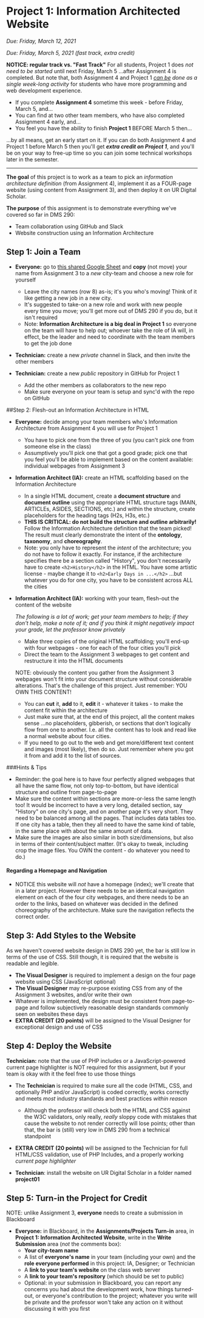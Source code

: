 # Project 1: Information Architected Website

*Due: Friday, March 12, 2021*

*Due: Friday, March 5, 2021 (fast track, extra credit)*

**NOTICE: regular track vs. "Fast Track"** For all students, Project 1 does *not need to be started* until next Friday, March 5 ...after Assignment 4 is completed.  But note that, both Assignment 4 and Project 1 *<u>can be</u> done as a single week-long activity* for students who have more programming and web development experience.  

- If you complete **Assignment 4** sometime this week - before Friday, March 5, and...
- You can find at two other team members, who have also completed Assignment 4 early, and...
- You feel you have the ability to finish **Project 1** BEFORE March 5 then...

...by all means, get an early start on it.  If you can do both Assignment 4 and Project 1 before March 5 then you'll get ***extra credit on Project 1***, and you'll be on your way to free-up time so you can join some technical workshops later in the semester.

<hr>

**The goal** of this project is to work as a team to pick an *information architecture definition* (from Assignment 4), implement it as a FOUR-page website (using content from Assignment 3), and then deploy it on UR Digital Scholar.

**The purpose** of this assignment is to demonstrate everything we've covered so far in DMS 290:

- Team collaboration using GitHub and Slack
- Website construction using an Information Architecture

## Step 1: Join a Team

- **Everyone:** go to [this shared Google Sheet](https://docs.google.com/spreadsheets/d/17hWZWyvZobvzQhYiwNjiSP8E1cHAMDaDE1f0p8tx7zs/edit#gid=0) and **copy** (not move) your name from Assignment 3 to a *new* city-team and choose a new role for yourself
  - Leave the city names (row 8) as-is; it's you who's moving!  Think of it like getting a new job in a new city.
  - It's suggested to take-on a new role and work with new people every time you move; you'll get more out of DMS 290 if you do, but it isn't required
  - Note: **Information Architecture is a big deal in Project 1** so everyone on the team will have to help out; whoever take the role of IA will, in effect, be the leader and need to coordinate with the team members to get the job done

- **Technician:** create a new *private* channel in Slack, and then invite the other members
- **Technician:** create a new *public* repository in GitHub for Project 1 
  - Add the other members as collaborators to the new repo
  - Make sure everyone on your team is setup and sync'd with the repo on GitHub

##Step 2: Flesh-out an Information Architecture in HTML

- **Everyone:** decide among your team members who's Information Architecture from Assignment 4 you will use for Project 1
  - You have to pick one from the three of you (you can't pick one from someone else in the class)
  - Assumptively you'll pick one that got a good grade; pick one that you feel you'll be able to implement based on the content available: individual webpages from Assignment 3

- **Information Architect (IA):** create an HTML scaffolding based on the Information Architecture
  
  - In a single HTML document, create a **document structure** and **document outline** using the appropriate HTML structure tags (MAIN, ARTICLEs, ASIDES, SECTIONS, etc.) and within the structure, create placeholders for the heading tags (H2s, H3s, etc.)
  - **THIS IS CRITICAL: do not build the structure and outline arbitrarily!**  Follow the Information Architecture definition that the team picked!  The result must clearly demonstrate the intent of the **ontology**, **taxonomy**, and **choreography**.
  - Note: you only have to represent the *intent* of the architecture; you do not have to follow it exactly. For instance, if the architecture specifies there be a section called "History", you don't necessarily have to create `<h2>History</h2>` in the HTML.  You have some artistic license - maybe change it to `<h2>Early Days in ...</h2>` ...but whatever you do for one city, you have to be consistent across ALL the cities
- **Information Architect (IA):** working with your team, flesh-out the content of the website

  *The following is a lot of work; get your team members to help; if they don't help, make a note of it;  and if you think it might negatively impact your grade, let the professor know privately*

  - Make three copies of the original HTML scaffolding; you'll end-up with four webpages - one for each of the four cities you'll pick
  - Direct the team to the Assignment 3 webpages to get content and restructure it into the HTML documents

  NOTE: obviously the content you gather from the Assignment 3 webpages won't fit into your document structure without considerable alterations.  That's the challenge of this project.  Just remember: YOU OWN THIS CONTENT!  

  - You can **cut** it, **add** to it, **edit** it - whatever it takes - to make the content fit within the architecture
  - Just make sure that, at the end of this project, all the content makes sense ...no placeholders, gibberish, or sections that don't logically flow from one to another.  I.e. all the content has to look and read like a normal website about four cities.
  - If you need to go out to the web and get more/different text content and images (most likely), then do so.  Just remember where you got it from and add it to the list of sources.

###Hints & Tips

- Reminder: the goal here is to have four perfectly aligned webpages that all have the same flow, not only top-to-bottom, but have identical structure and outline from page-to-page
- Make sure the content within sections are more-or-less the same length too!  It would be incorrect to have a very long, detailed section, say "History" on one city's page, and on another page it's very short.  They need to be balanced among all the pages.  That includes data tables too.  If one city has a table, then they all need to have the same kind of table, in the same place with about the same amount of data.
- Make sure the images are also similar in both size/dimensions, but also in terms of their content/subject matter.  (It's okay to tweak, including crop the image files.  You OWN the content - do whatever you need to do.)

#### Regarding a Homepage and Navigation

- NOTICE this website will *not* have a homepage (index); we'll create that in a later project.  However there needs to be an identical navigation element on each of the four city webpages, and there needs to be an order to the links, based on whatever was decided in the defined choreography of the architecture.  Make sure the navigation reflects the correct order.

## Step 3: Add Styles to the Website

As we haven't covered website design in DMS 290 yet, the bar is still low in terms of the use of CSS.  Still though, it is required that the website is readable and legible.

- **The Visual Designer** is required to implement a design on the four page website using CSS (JavaScript optional)
- **The Visual Designer** may re-purpose existing CSS from any of the Assignment 3 websites, and/or write their own
- Whatever is implemented, the design must be consistent from page-to-page and follow subjectively reasonable design standards commonly seen on websites these days
- **EXTRA CREDIT (20 points)** will be assigned to the Visual Designer for exceptional design and use of CSS

## Step 4: Deploy the Website

**Technician:** note that the use of PHP includes or a JavaScript-powered current page highlighter is NOT required for this assignment, but if your team is okay with it the feel free to use those things

- The **Technician** is required to make sure all the code (HTML, CSS, and optionally PHP and/or JavaScript) is coded correctly, works correctly and meets *most* industry standards and best practices *within reason*
  - Although the professor will check both the HTML and CSS against the W3C validators, only really, *really* sloppy code with mistakes that cause the website to not render correctly will lose points; other than that, the bar is (still) very low in DMS 290 from a technical standpoint

- **EXTRA CREDIT (20 points)** will be assigned to the Technician for full HTML/CSS validation, use of PHP Includes, and a properly working *current page highlighter*

- **Technician**: install the website on UR Digital Scholar in a folder named **project01**

## Step 5: Turn-in the Project for Credit

NOTE: unlike Assignment 3, **everyone** needs to create a submission in Blackboard

- **Everyone:** in Blackboard, in the **Assignments/Projects Turn-in** area, in **Project 1: Information Architected Website**, write in the **Write Submission** area (*not* the comments box):
  - **Your city-team name**
  - A list of **everyone's name** in your team (including your own) and the **role everyone performed** in this project: IA, Designer; or Technician
  - A **link to your team's website** on the class web server
  - A **link to your team's repository** (which should be set to public)
  - Optional: in your submission in Blackboard, you can report any concerns you had about the development work, how things turned-out, or everyone's contribution to the project; whatever you write will be private and the professor won't take any action on it without discussing it with you first